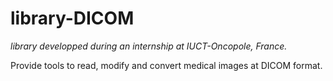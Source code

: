 # library-DICOM

*library developped during an internship at IUCT-Oncopole, France.*

Provide tools to read, modify and convert medical images at DICOM format.

